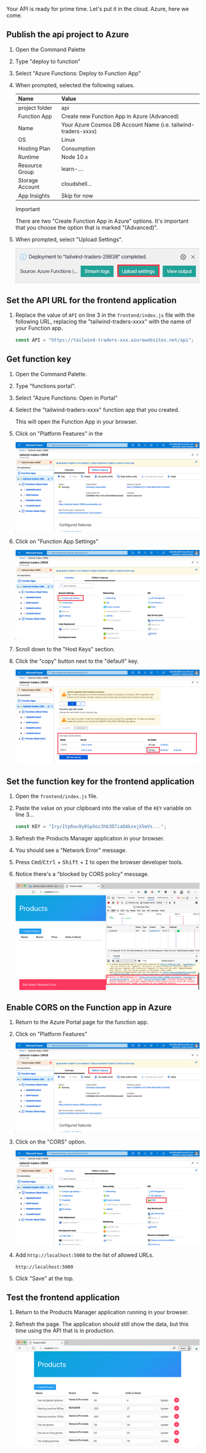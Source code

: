 Your API is ready for prime time. Let's put it in the cloud. Azure, here we come.

## Publish the api project to Azure

1. Open the Command Palette

1. Type "deploy to function"

1. Select "Azure Functions: Deploy to Function App"

1. When prompted, selected the following values.

   | Name            | Value                                                    |
   | --------------- | -------------------------------------------------------- |
   | project folder  | api                                                      |
   | Function App    | Create new Function App in Azure (Advanced)              |
   | Name            | Your Azure Cosmos DB Account Name (i.e. tailwind-traders-xxxx) |
   | OS              | Linux                                                    |
   | Hosting Plan    | Consumption                                              |
   | Runtime         | Node 10.x                                                |
   | Resource Group  | learn-....                                               |
   | Storage Account | cloudshell...                                            |
   | App Insights    | Skip for now                                             |

   > [!IMPORTANT]
   > There are two "Create Function App in Azure" options. It's important that you choose the option that is marked "(Advanced)".

1. When prompted, select "Upload Settings".

   ![VS Code notification asking if you want to upload settings](../media/upload-settings.png)

## Set the API URL for the frontend application

1. Replace the value of `API` on line 3 in the `frontend/index.js` file with the following URL, replacing the "tailwind-traders-xxxx" with the name of your Function app.

   ```javascript
   const API = "https://tailwind-traders-xxx.azurewebsites.net/api";
   ```

## Get function key

1. Open the Command Palette.

1. Type "functions portal".

1. Select "Azure Functions: Open in Portal"

1. Select the "tailwind-traders-xxxx" function app that you created.

   This will open the Function App in your browser.

1. Click on "Platform Features" in the

   ![Azure portal with red box outlining the "Platform features" tab](../media/platform-features.png)

1. Click on "Function App Settings"

   ![Azure portal with red box outlining the "Function app settings" option](../media/function-app-settings.png)

1. Scroll down to the "Host Keys" section.

1. Click the "copy" button next to the "default" key.

   ![Azure portal with red box outlining the "Host keys" section and the copy button for the default key](../media/copy-default-key.png)

## Set the function key for the frontend application

1. Open the `frontend/index.js` file.

1. Paste the value on your clipboard into the value of the `KEY` variable on line 3...

   ```javascript
   const KEY = "Iry/Itp6ou9y8SpOoz3hb3D7iaDAkzejXSmVs...";
   ```

1. Refresh the Products Manager application in your browser.

1. You should see a "Network Error" message.

1. Press <kbd>Cmd</kbd>/<kbd>Ctrl</kbd> + <kbd>Shift</kbd> + <kbd>I</kbd> to open the browser developer tools.

1. Notice there's a "blocked by CORS policy" message.

   ![Browser developer tools showing a "blocked by CORS" error message in the console](../media/blocked-by-cors.png)

## Enable CORS on the Function app in Azure

1. Return to the Azure Portal page for the function app.

1. Click on "Platform Features"

   ![Azure portal with red box outlining the "Platform features" tab](../media/platform-features.png)

1. Click on the "CORS" option.

   ![Azure portal with red box outlining the "Platform features" tab](../media/cors-option.png)

1. Add `http://localhost:5000` to the list of allowed URLs.

   ```http
   http://localhost:5000
   ```

1. Click "Save" at the top.

## Test the frontend application

1. Return to the Products Manager application running in your browser.

1. Refresh the page. The application should still show the data, but this time using the API that is in production.

   ![Products Manager application shown populated with data](../media/working-application.png)
